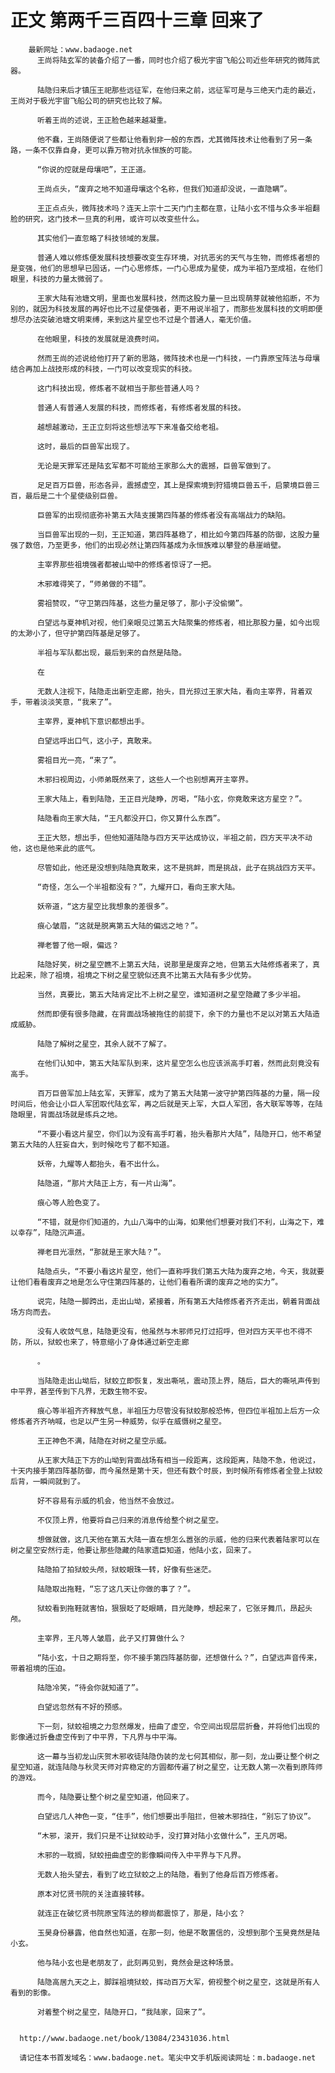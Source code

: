 # 正文 第两千三百四十三章 回来了
        最新网址：www.badaoge.net
          王尚将陆玄军的装备介绍了一番，同时也介绍了极光宇宙飞船公司近些年研究的微阵武器。
      
          陆隐归来后才镇压王祀那些远征军，在他归来之前，远征军可是与三绝天门走的最近，王尚对于极光宇宙飞船公司的研究也比较了解。
      
          听着王尚的述说，王正脸色越来越凝重。
      
          他不蠢，王尚随便说了些都让他看到非一般的东西，尤其微阵技术让他看到了另一条路，一条不仅靠自身，更可以靠万物对抗永恒族的可能。
      
          “你说的焢就是母壤吧”，王正道。
      
          王尚点头，“废弃之地不知道母壤这个名称，但我们知道却没说，一直隐瞒”。
      
          王正点点头，微阵技术吗？连天上宗十二天门门主都在意，让陆小玄不惜与众多半祖翻脸的研究，这门技术一旦真的利用，或许可以改变些什么。
      
          其实他们一直忽略了科技领域的发展。
      
          普通人难以修炼便发展科技想要改变生存环境，对抗恶劣的天气与生物，而修炼者想的是变强，他们的思想早已固话，一门心思修炼，一门心思成为星使，成为半祖乃至成祖，在他们眼里，科技的力量太微弱了。
      
          王家大陆有池塘文明，里面也发展科技，然而这股力量一旦出现萌芽就被他掐断，不为别的，就因为科技发展的再好也比不过星使强者，更不用说半祖了，而那些发展科技的文明即便想尽办法突破池塘文明束缚，来到这片星空也不过是个普通人，毫无价值。
      
          在他眼里，科技的发展就是浪费时间。
      
          然而王尚的述说给他打开了新的思路，微阵技术也是一门科技，一门靠原宝阵法与母壤结合再加上战技形成的科技，一门可以改变现实的科技。
      
          这门科技出现，修炼者不就相当于那些普通人吗？
      
          普通人有普通人发展的科技，而修炼者，有修炼者发展的科技。
      
          越想越激动，王正立刻将这些想法写下来准备交给老祖。
      
          这时，最后的巨兽军出现了。
      
          无论是天罪军还是陆玄军都不可能给王家那么大的震撼，巨兽军做到了。
      
          足足百万巨兽，形态各异，震撼虚空，其上是探索境到狩猎境巨兽五千，启蒙境巨兽三百，最后是二十个星使级别巨兽。
      
          巨兽军的出现彻底弥补第五大陆支援第四阵基的修炼者没有高端战力的缺陷。
      
          当巨兽军出现的一刻，王正知道，第四阵基稳了，相比如今第四阵基的防御，这股力量强了数倍，乃至更多，他们的出现必然让第四阵基成为永恒族难以攀登的悬崖峭壁。
      
          主宰界那些祖境强者都被山坳中的修炼者惊讶了一把。
      
          木邪难得笑了，“师弟做的不错”。
      
          雾祖赞叹，“守卫第四阵基，这些力量足够了，那小子没偷懒”。
      
          白望远与夏神机对视，他们亲眼见过第五大陆聚集的修炼者，相比那股力量，如今出现的太渺小了，但守护第四阵基是足够了。
      
          半祖与军队都出现，最后到来的自然是陆隐。
      
          在
      
          无数人注视下，陆隐走出新空走廊，抬头，目光掠过王家大陆，看向主宰界，背着双手，带着淡淡笑意，“我来了”。
      
          主宰界，夏神机下意识都想出手。
      
          白望远呼出口气，这小子，真敢来。
      
          雾祖目光一亮，“来了”。
      
          木邪扫视周边，小师弟既然来了，这些人一个也别想离开主宰界。
      
          王家大陆上，看到陆隐，王正目光陡睁，厉喝，“陆小玄，你竟敢来这方星空？”。
      
          陆隐看向王家大陆，“王凡都没开口，你又算什么东西”。
      
          王正大怒，想出手，但他知道陆隐与四方天平达成协议，半祖之前，四方天平决不动他，这也是他来此的底气。
      
          尽管如此，他还是没想到陆隐真敢来，这不是挑衅，而是挑战，此子在挑战四方天平。
      
          “奇怪，怎么一个半祖都没有？”，九耀开口，看向王家大陆。
      
          妖帝道，“这方星空比我想象的差很多”。
      
          痕心皱眉，“这就是脱离第五大陆的偏远之地？”。
      
          禅老瞥了他一眼，偏远？
      
          陆隐好笑，树之星空瞧不上第五大陆，说那里是废弃之地，但第五大陆修炼者来了，真比起来，除了祖境，祖境之下树之星空貌似还真不比第五大陆有多少优势。
      
          当然，真要比，第五大陆肯定比不上树之星空，谁知道树之星空隐藏了多少半祖。
      
          然而即便有很多隐藏，在背面战场被拖住的前提下，余下的力量也不足以对第五大陆造成威胁。
      
          陆隐了解树之星空，其余人就不了解了。
      
          在他们认知中，第五大陆军队到来，这片星空怎么也应该派高手盯着，然而此刻竟没有高手。
      
          百万巨兽军加上陆玄军，天罪军，成为了第五大陆第一波守护第四阵基的力量，隔一段时间后，他会让小巨人军团取代陆玄军，再之后就是天上军，大巨人军团，各大联军等等，在陆隐眼里，背面战场就是练兵之地。
      
          “不要小看这片星空，你们以为没有高手盯着，抬头看那片大陆”，陆隐开口，他不希望第五大陆的人狂妄自大，到时候吃亏了都不知道。
      
          妖帝，九耀等人都抬头，看不出什么。
      
          陆隐道，“那片大陆正上方，有一片山海”。
      
          痕心等人脸色变了。
      
          “不错，就是你们知道的，九山八海中的山海，如果他们想要对我们不利，山海之下，难以幸存”，陆隐沉声道。
      
          禅老目光凛然，“那就是王家大陆？”。
      
          陆隐点头，“不要小看这片星空，他们一直称呼我们第五大陆为废弃之地，今天，我就要让他们看看废弃之地是怎么守住第四阵基的，让他们看看所谓的废弃之地的实力”。
      
          说完，陆隐一脚跨出，走出山坳，紧接着，所有第五大陆修炼者齐齐走出，朝着背面战场方向而去。
      
          没有人收敛气息，陆隐更没有，他虽然与木邪师兄打过招呼，但对四方天平也不得不防，所以，狱蛟也来了，特意缩小了身体通过新空走廊
      
          。
      
          当陆隐走出山坳后，狱蛟立即恢复，发出嘶吼，震动顶上界，随后，巨大的嘶吼声传到中平界，甚至传到下凡界，无数生物不安。
      
          痕心等半祖齐齐释放气息，半祖压力尽管没有狱蛟那般恐怖，但四位半祖加上后方一众修炼者齐齐呐喊，也足以产生另一种威势，似乎在威慑树之星空。
      
          王正神色不满，陆隐在对树之星空示威。
      
          从王家大陆正下方的山坳到背面战场有相当一段距离，这段距离，陆隐不急，他说过，十天内接手第四阵基防御，而今虽然是第十天，但还有数个时辰，到时候所有修炼者全登上狱蛟后背，一瞬间就到了。
      
          好不容易有示威的机会，他当然不会放过。
      
          不仅顶上界，他要将自己归来的消息传给整个树之星空。
      
          想做就做，这几天他在第五大陆一直在想怎么嚣张的示威，他的归来代表着陆家可以在树之星空安然行走，他要让那些隐藏的陆家遗臣知道，他陆小玄，回来了。
      
          陆隐拍了拍狱蛟头颅，狱蛟眼珠一转，好像有些迷茫。
      
          陆隐取出拖鞋，“忘了这几天让你做的事了？”。
      
          狱蛟看到拖鞋就害怕，狠狠眨了眨眼睛，目光陡睁，想起来了，它张牙舞爪，昂起头颅。
      
          主宰界，王凡等人皱眉，此子又打算做什么？
      
          “陆小玄，十日之期将至，你不接手第四阵基防御，还想做什么？”，白望远声音传来，带着祖境的压迫。
      
          陆隐冷笑，“待会你就知道了”。
      
          白望远忽然有不好的预感。
      
          下一刻，狱蛟祖境之力忽然爆发，扭曲了虚空，令空间出现层层折叠，并将他们出现的影像通过折叠虚空传到了中平界，下凡界与中平海。
      
          这一幕与当初龙山庆贺木邪收徒陆隐伪装的龙七何其相似，那一刻，龙山要让整个树之星空知道，就连陆隐与秋灵天师对弈稳定的方圆都传遍了树之星空，让无数人第一次看到原阵师的游戏。
      
          而今，陆隐要让整个树之星空知道，他回来了。
      
          白望远几人神色一变，“住手”，他们想要出手阻拦，但被木邪挡住，“别忘了协议”。
      
          “木邪，滚开，我们只是不让狱蛟动手，没打算对陆小玄做什么”，王凡厉喝。
      
          木邪的一耽搁，狱蛟扭曲虚空的影像瞬间传入中平界与下凡界。
      
          无数人抬头望去，看到了屹立狱蛟之上的陆隐，看到了他身后百万修炼者。
      
          原本对忆贤书院的关注直接转移。
      
          就连正在破忆贤书院原宝阵法的穆尚都震惊了，那是，陆小玄？
      
          玉昊身份暴露，他自然也知道，在那一刻，他是不敢置信的，没想到那个玉昊竟然是陆小玄。
      
          他与陆小玄也是老朋友了，此刻再见到，竟然会是这种场景。
      
          陆隐高居九天之上，脚踩祖境狱蛟，挥动百万大军，俯视整个树之星空，这就是所有人看到的影像。
      
          对着整个树之星空，陆隐开口，“我陆家，回来了”。
      
      
      http://www.badaoge.net/book/13084/23431036.html
      
      请记住本书首发域名：www.badaoge.net。笔尖中文手机版阅读网址：m.badaoge.net